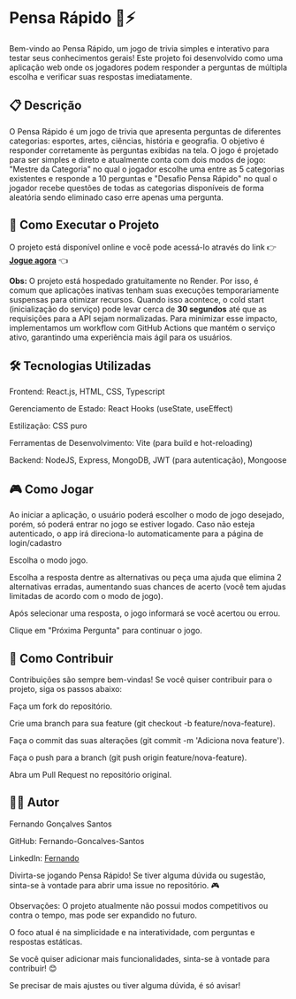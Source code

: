 # Pensa Rápido 🧠⚡
Bem-vindo ao Pensa Rápido, um jogo de trivia simples e interativo para testar seus conhecimentos gerais! Este projeto foi desenvolvido como uma aplicação web onde os jogadores podem responder a perguntas de múltipla escolha e verificar suas respostas imediatamente.

## 📋 Descrição
O Pensa Rápido é um jogo de trivia que apresenta perguntas de diferentes categorias: esportes, artes, ciências, história e geografia. O objetivo é responder corretamente às perguntas exibidas na tela. O jogo é projetado para ser simples e direto e atualmente conta com dois modos de jogo: "Mestre da Categoria" no qual o jogador escolhe uma entre as 5 categorias existentes e responde a 10 perguntas e "Desafio Pensa Rápido" no qual o jogador recebe questões de todas as categorias disponíveis de forma aleatória sendo eliminado caso erre apenas uma pergunta.

## 🚀 Como Executar o Projeto
O projeto está disponível online e você pode acessá-lo através do link 👉 **[Jogue agora](https://pensa-rapido.onrender.com)** 👈 

**Obs:** O projeto está hospedado gratuitamente no Render. Por isso, é comum que aplicações inativas tenham suas execuções temporariamente suspensas para otimizar recursos. Quando isso acontece, o cold start (inicialização do serviço) pode levar cerca de **30 segundos** até que as requisições para a API sejam normalizadas. Para minimizar esse impacto, implementamos um workflow com GitHub Actions que mantém o serviço ativo, garantindo uma experiência mais ágil para os usuários.


## 🛠️ Tecnologias Utilizadas
Frontend: React.js, HTML, CSS, Typescript

Gerenciamento de Estado: React Hooks (useState, useEffect)

Estilização: CSS puro

Ferramentas de Desenvolvimento: Vite (para build e hot-reloading)

Backend: NodeJS, Express, MongoDB, JWT (para autenticação), Mongoose


## 🎮 Como Jogar
Ao iniciar a aplicação, o usuário poderá escolher o modo de jogo desejado, porém, só poderá entrar no jogo se estiver logado. Caso não esteja autenticado, o app irá direciona-lo automaticamente para a página de login/cadastro

Escolha o modo jogo.

Escolha a resposta dentre as alternativas ou peça uma ajuda que elimina 2 alternativas erradas, aumentando suas chances de acerto (você tem ajudas limitadas de acordo com o modo de jogo).

Após selecionar uma resposta, o jogo informará se você acertou ou errou.

Clique em "Próxima Pergunta" para continuar o jogo.

## 🤝 Como Contribuir
Contribuições são sempre bem-vindas! Se você quiser contribuir para o projeto, siga os passos abaixo:

Faça um fork do repositório.

Crie uma branch para sua feature (git checkout -b feature/nova-feature).

Faça o commit das suas alterações (git commit -m 'Adiciona nova feature').

Faça o push para a branch (git push origin feature/nova-feature).

Abra um Pull Request no repositório original.



## 👨‍💻 Autor
Fernando Gonçalves Santos

GitHub: Fernando-Goncalves-Santos

LinkedIn: [Fernando](www.linkedin.com/in/fernando-goncalves-santos)

Divirta-se jogando Pensa Rápido! Se tiver alguma dúvida ou sugestão, sinta-se à vontade para abrir uma issue no repositório. 🎮

Observações:
O projeto atualmente não possui modos competitivos ou contra o tempo, mas pode ser expandido no futuro.

O foco atual é na simplicidade e na interatividade, com perguntas e respostas estáticas.

Se você quiser adicionar mais funcionalidades, sinta-se à vontade para contribuir! 😊

Se precisar de mais ajustes ou tiver alguma dúvida, é só avisar!
